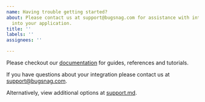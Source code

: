 ```yaml
---
name: Having trouble getting started?
about: Please contact us at support@bugsnag.com for assistance with integrating Bugsnag
  into your application.
title: ''
labels: ''
assignees: ''

---
```

Please checkout our [documentation](https://github.com/bugsnag/apple-crash-report-uploader) for guides, references and tutorials.

If you have questions about your integration please contact us at [support@bugsnag.com](mailto:support@bugsnag.com).

Alternatively, view additional options at [support.md](../SUPPORT.md).